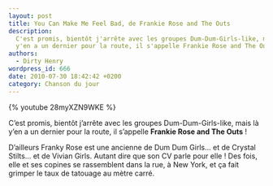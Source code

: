 ```yaml
---
layout: post
title: You Can Make Me Feel Bad, de Frankie Rose and The Outs
description:
  C'est promis, bientôt j'arrête avec les groupes Dum-Dum-Girls-like, mais là
  y'en a un dernier pour la route, il s'appelle Frankie Rose and The Outs !
authors:
  - Dirty Henry
wordpress_id: 666
date: 2010-07-30 18:42:42 +0200
category: Chanson du jour
---
```


{% youtube 28myXZN9WKE %}

C’est promis, bientôt j’arrête avec les groupes Dum-Dum-Girls-like, mais là y’en
a un dernier pour la route, il s’appelle **Frankie Rose and The Outs** !

D’ailleurs Franky Rose est une ancienne de Dum Dum Girls… et de Crystal Stilts…
et de Vivian Girls. Autant dire que son CV parle pour elle ! Des fois, elle et
ses copines se rassemblent dans la rue, à New York, et ça fait grimper le taux
de tatouage au mètre carré.
